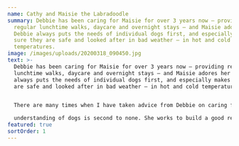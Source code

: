 ```yaml
---
name: Cathy and Maisie the Labradoodle
summary: Debbie has been caring for Maisie for over 3 years now – providing
  regular lunchtime walks, daycare and overnight stays – and Maisie adores her!
  Debbie always puts the needs of individual dogs first, and especially makes
  sure they are safe and looked after in bad weather – in hot and cold
  temperatures.
image: /images/uploads/20200318_090450.jpg
text: >-
  Debbie has been caring for Maisie for over 3 years now – providing regular
  lunchtime walks, daycare and overnight stays – and Maisie adores her! Debbie
  always puts the needs of individual dogs first, and especially makes sure they
  are safe and looked after in bad weather – in hot and cold temperatures.


  There are many times when I have taken advice from Debbie on caring for my dog – her knowledge and

  understanding of dogs is second to none. She works to build a good relationship with each of the dogs in her care and they clearly respond to that. A lovely lady – I thoroughly recommend Debbie to anyone looking to trust someone with their dog."
featured: true
sortOrder: 1
---
```

